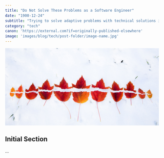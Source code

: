 ```yaml
---
title: "Do Not Solve These Problems as a Software Engineer"
date: "1900-12-24"
subtitle: "Trying to solve adaptive problems with technical solutions is a disastrous approach. Understanding the difference is key to finding the right approach."
category: "tech"
canon: 'https://external.com?if=originally-published-elsewhere'
image: 'images/blog/tech/post-folder/image-name.jpg'
---
```


![Initial image used as anchor for article](/public/images/blog/tech/why-isnt-npm-link-working/why-isnt-npm-link-working-title-image.jpg)

## Initial Section

...
